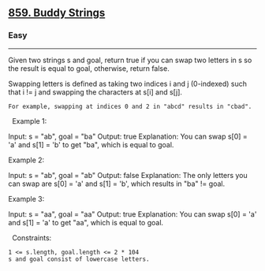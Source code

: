 <h2><a href="https://leetcode.com/problems/buddy-strings/">859. Buddy Strings</a></h2><h3>Easy</h3><hr>Given two strings s and goal, return true if you can swap two letters in s so the result is equal to goal, otherwise, return false.

Swapping letters is defined as taking two indices i and j (0-indexed) such that i != j and swapping the characters at s[i] and s[j].


	For example, swapping at indices 0 and 2 in "abcd" results in "cbad".


 
Example 1:

Input: s = "ab", goal = "ba"
Output: true
Explanation: You can swap s[0] = 'a' and s[1] = 'b' to get "ba", which is equal to goal.


Example 2:

Input: s = "ab", goal = "ab"
Output: false
Explanation: The only letters you can swap are s[0] = 'a' and s[1] = 'b', which results in "ba" != goal.


Example 3:

Input: s = "aa", goal = "aa"
Output: true
Explanation: You can swap s[0] = 'a' and s[1] = 'a' to get "aa", which is equal to goal.


 
Constraints:


	1 <= s.length, goal.length <= 2 * 104
	s and goal consist of lowercase letters.

